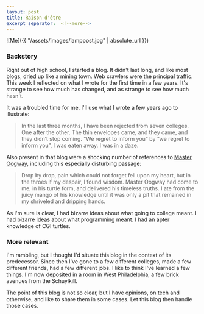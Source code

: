 ```yaml
---
layout: post
title: Raison d'être
excerpt_separator:  <!--more-->
---
```


![Me]({{ "/assets/images/lamppost.jpg" | absolute_url }})

### Backstory

Right out of high school, I started a blog. It didn't last long, and like most blogs, dried up like a mining town. Web crawlers were the principal traffic. This week I reflected on what I wrote for the first time in a few years. It's strange to see how much has changed, and as strange to see how much hasn't.

It was a troubled time for me. I'll use what I wrote a few years ago to illustrate:

> In the last three months, I have been rejected from seven colleges. One after the other. 
> The thin envelopes came, and they came, and they didn’t stop coming. 
> “We regret to inform you” by “we regret to inform you”, I was eaten away. I was in a daze.

Also present in that blog were a shocking number of references to [Master Oogway](http://kungfupanda.wikia.com/wiki/Oogway), including this especially disturbing passage: 

> Drop by drop, pain which could not forget fell upon my heart, but in the throes if my despair, I found wisdom. 
> Master Oogway had come to me, in his turtle form, and delivered his timeless truths. I ate from the juicy mango of his knowledge until it was only a pit that remained in my shriveled and dripping hands.

As I'm sure is clear, I had bizarre ideas about what going to college meant. I had bizarre ideas about what programming meant. I had an apter knowledge of CGI turtles.

### More relevant

I'm rambling, but I thought I'd situate this blog in the context of its predecessor. Since then I've gone to a few different colleges, made a few different friends, had a few different jobs. I like to think I've learned a few things. I'm now deposited in a room in West Philadelphia, a few brick avenues from the Schuylkill.

The point of this blog is not so clear, but I have opinions, on tech and otherwise, and like to share them in some cases. Let this blog then handle those cases.